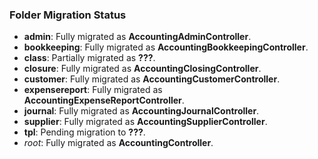 ### Folder Migration Status
- **admin**: Fully migrated as **AccountingAdminController**.
- **bookkeeping**: Fully migrated as **AccountingBookkeepingController**.
- **class**: Partially migrated as **???**.
- **closure**: Fully migrated as **AccountingClosingController**.
- **customer**: Fully migrated as **AccountingCustomerController**.
- **expensereport**: Fully migrated as **AccountingExpenseReportController**.
- **journal**: Fully migrated as **AccountingJournalController**.
- **supplier**: Fully migrated as **AccountingSupplierController**.
- **tpl**: Pending migration to **???**.
- *root*: Fully migrated as **AccountingController**.